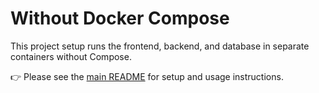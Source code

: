 # Without Docker Compose

This project setup runs the frontend, backend, and database in separate containers without Compose.

👉 Please see the [main README](../README.md) for setup and usage instructions.
